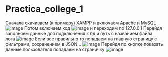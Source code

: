 # Practica_college_1
Сначала скачиваем (к примеру) XAMPP и включаем Apache и MySQL ![image](https://github.com/Olegg1/Practica_college_1/assets/137680905/516c69dc-0e7d-4d45-bfb6-779231c09702)
Потом включаем код ![image](https://github.com/Olegg1/Practica_college_1/assets/137680905/0785e9df-074d-46d5-9b6e-8e45e9994811) и переходим по 127.0.0.1
Перейдя заполняем данные для подключения к бд и путь с названием файла лога ![image](https://github.com/Olegg1/Practica_college_1/assets/137680905/64bc6d70-92d7-4004-b2c9-6c8b51b54317)
Если все правильно то попадаем на главную страницу с фильтрами, сохранением в JSON... ![image](https://github.com/Olegg1/Practica_college_1/assets/137680905/ed4452c0-1150-4c57-89ea-0c314bc0a7a4)
Перейдя по кнопке показать данные пользователя попадаем на страничку ![image](https://github.com/Olegg1/Practica_college_1/assets/137680905/0d5e2913-acad-4323-b470-50cd3e1b7a09)




